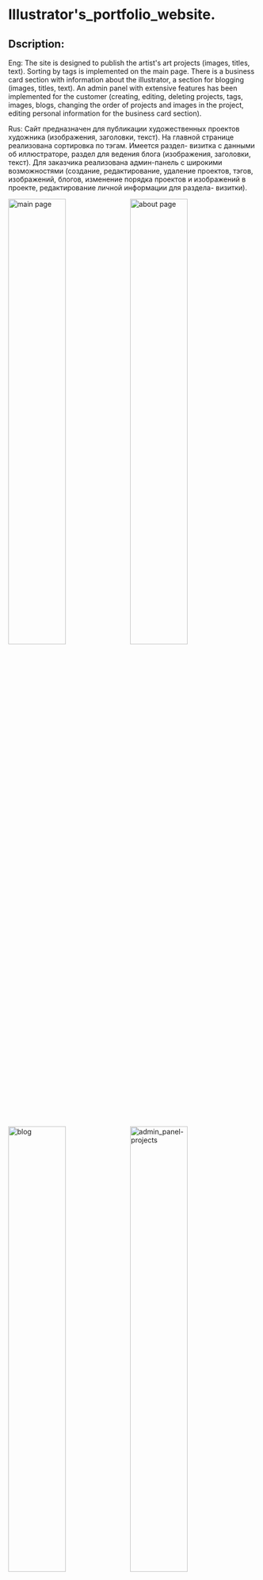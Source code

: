 # Illustrator's_portfolio_website.

## Dscription:
Eng:
The site is designed to publish the artist's art projects (images, titles, text). Sorting by tags is implemented on the main page. There is a business card section with information about the illustrator, a section for blogging (images, titles, text). An admin panel with extensive features has been implemented for the customer (creating, editing, deleting projects, tags, images, blogs, changing the order of projects and images in the project, editing personal information for the business card section).

Rus:
Сайт предназначен для публикации художественных проектов художника (изображения, заголовки, текст). На главной странице реализована сортировка по тэгам. Имеется раздел- визитка с данными об иллюстраторе, раздел для ведения блога (изображения, заголовки, текст). Для заказчика реализована админ-панель с широкими возможностями (создание, редактирование, удаление проектов, тэгов, изображений, блогов, изменение порядка проектов и изображений в проекте, редактирование личной информации для раздела- визитки).

<img src="https://github.com/user-attachments/assets/a7aecf7d-a00c-4041-81d4-6611984a7a6c" alt="main page" width="48%"/>  <img src="https://github.com/user-attachments/assets/8b1adaca-133b-4cc1-a8a9-5f8d8cb985fc" alt="about page" width="48%"/>  <img src="https://github.com/user-attachments/assets/e795cf24-3b00-45f6-bb92-2752ea872a18" alt="blog" width="48%"/>  <img src="https://github.com/user-attachments/assets/d1a3a8ec-af1a-40b5-97e5-3a1514d1c82c" alt="admin_panel-projects" width="48%"/>

The website is available via the link: https://victoriastebleva.com/

## Technologies:
https://img.shields.io/badge/python%203.9

Flask, Flask-SQLAlchemy, WTForms и Flask-WTF, Flask-Admin, Jinja2.

## Author:
[Steblev Konstantin](https://github.com/KonstantinSKS)
